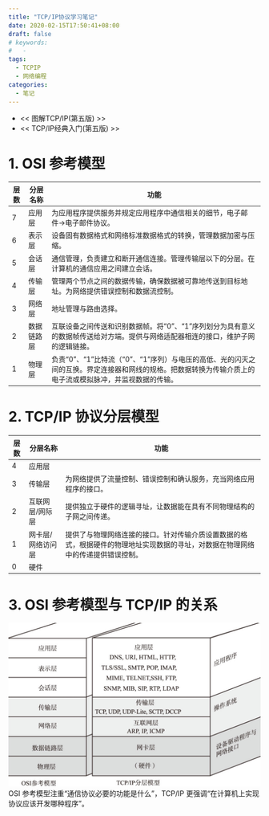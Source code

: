 ```yaml
---
title: "TCP/IP协议学习笔记"
date: 2020-02-15T17:50:41+08:00
draft: false
# keywords:
#   -
tags: 
  - TCPIP
  - 网络编程
categories:
  - 笔记
---
```

- << 图解TCP/IP(第五版) >>
- << TCP/IP经典入门(第五版) >>

# 1. OSI 参考模型
层数|分层名称|功能
-|-|-
7|应用层|为应用程序提供服务并规定应用程序中通信相关的细节，电子邮件->电子邮件协议。
6|表示层|设备固有数据格式和网络标准数据格式的转换，管理数据加密与压缩。
5|会话层|通信管理，负责建立和断开通信连接。管理传输层以下的分层。在计算机的通信应用之间建立会话。
4|传输层|管理两个节点之间的数据传输，确保数据被可靠地传送到目标地址。为网络提供错误控制和数据流控制。 
3|网络层|地址管理与路由选择。
2|数据链路层|互联设备之间传送和识别数据帧。将“0”、“1”序列划分为具有意义的数据帧传送给对方端。提供与网络适配器相连的接口，维护子网的逻辑链接。
1|物理层|负责“0”、“1”比特流（“0”、“1”序列）与电压的高低、光的闪灭之间的互换。界定连接器和网线的规格。把数据转换为传输介质上的电子流或模拟脉冲，并监视数据的传输。

# 2. TCP/IP 协议分层模型
层数|分层名称|功能
-|-|-
4|应用层|
3|传输层|为网络提供了流量控制、错误控制和确认服务，充当网络应用程序的接口。
2|互联网层/网际层|提供独立于硬件的逻辑寻址，让数据能在具有不同物理结构的子网之间传递。
1|网卡层/网络访问层|提供了与物理网络连接的接口。针对传输介质设置数据的格式，根据硬件的物理地址实现数据的寻址，对数据在物理网络中的传递提供错误控制。
0|硬件|

# 3. OSI 参考模型与 TCP/IP 的关系
![](./OSI参考模型与TCPIP.png)
OSI 参考模型注重“通信协议必要的功能是什么”，TCP/IP 更强调“在计算机上实现协议应该开发哪种程序”。